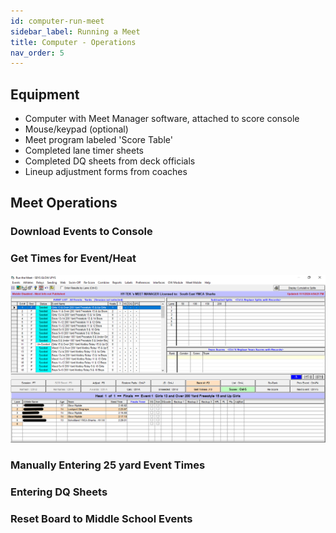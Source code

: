 ```yaml
---
id: computer-run-meet
sidebar_label: Running a Meet
title: Computer - Operations 
nav_order: 5
---
```

## Equipment 

 -  Computer with Meet Manager software, attached to score console
 -  Mouse/keypad (optional)
 -  Meet program labeled 'Score Table'
 -  Completed lane timer sheets
 -  Completed DQ sheets from deck officials
 -  Lineup adjustment forms from coaches 

## Meet Operations 
### Download Events to Console 

### Get Times for Event/Heat 

![Meet Manager Main Screen](img/mm_main_screen.PNG)

### Manually Entering 25 yard Event Times 

### Entering DQ Sheets 

### Reset Board to Middle School Events 

 

